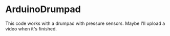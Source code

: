 # ArduinoDrumpad
This code works with a drumpad with pressure sensors. Maybe I'll upload a video when it's finished.
